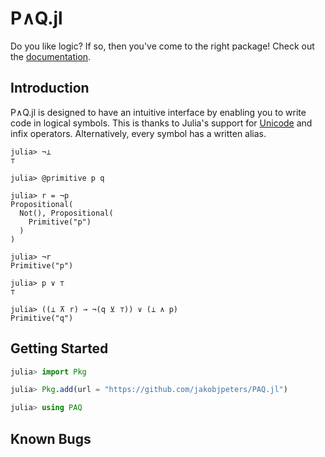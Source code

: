 
# P∧Q.jl

Do you like logic? If so, then you've come to the right package! Check out the [documentation](https://jakobjpeters.github.io/PAQ.jl/).


## Introduction

P∧Q.jl is designed to have an intuitive interface by enabling you to write code in logical symbols. This is thanks to Julia's support for [Unicode](https://docs.julialang.org/en/v1/manual/unicode-input/) and infix operators. Alternatively, every symbol has a written alias.

```jldoctest
julia> ¬⊥
⊤

julia> @primitive p q

julia> r = ¬p
Propositional(
  Not(), Propositional(
    Primitive("p")
  ) 
)

julia> ¬r
Primitive("p")

julia> p ∨ ⊤
⊤

julia> ((⊥ ⊼ r) → ¬(q ⊻ ⊤)) ∨ (⊥ ∧ p)
Primitive("q")
```

## Getting Started

```julia
julia> import Pkg

julia> Pkg.add(url = "https://github.com/jakobjpeters/PAQ.jl")

julia> using PAQ
```


## Known Bugs
